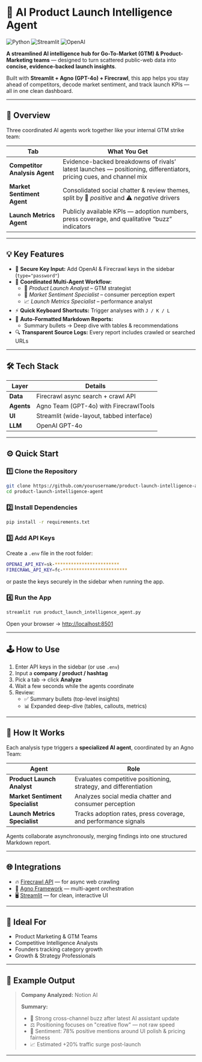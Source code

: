 # 🚀 AI Product Launch Intelligence Agent

![Python](https://img.shields.io/badge/Python-3.10%2B-blue)
![Streamlit](https://img.shields.io/badge/Streamlit-App-red)
![OpenAI](https://img.shields.io/badge/OpenAI-GPT--4o-green)

**A streamlined AI intelligence hub for Go-To-Market (GTM) & Product-Marketing teams** — designed to turn scattered public-web data into **concise, evidence-backed launch insights**.

Built with **Streamlit + Agno (GPT-4o) + Firecrawl**, this app helps you stay ahead of competitors, decode market sentiment, and track launch KPIs — all in one clean dashboard.

---

## 🧠 Overview

Three coordinated AI agents work together like your internal GTM strike team:

| Tab | What You Get |
|-----|---------------|
| **Competitor Analysis Agent** | Evidence-backed breakdowns of rivals’ latest launches — positioning, differentiators, pricing cues, and channel mix |
| **Market Sentiment Agent** | Consolidated social chatter & review themes, split by 🚀 *positive* and ⚠️ *negative* drivers |
| **Launch Metrics Agent** | Publicly available KPIs — adoption numbers, press coverage, and qualitative “buzz” indicators |

---

## 💡 Key Features

- 🔑 **Secure Key Input:** Add OpenAI & Firecrawl keys in the sidebar (`type="password"`)
- 🧩 **Coordinated Multi-Agent Workflow:**  
  - 🎯 *Product Launch Analyst* – GTM strategist  
  - 💬 *Market Sentiment Specialist* – consumer perception expert  
  - 📈 *Launch Metrics Specialist* – performance analyst  
- ⚡ **Quick Keyboard Shortcuts:** Trigger analyses with `J / K / L`  
- 📑 **Auto-Formatted Markdown Reports:**  
  - Summary bullets → Deep dive with tables & recommendations  
- 🔍 **Transparent Source Logs:** Every report includes crawled or searched URLs  

---

## 🛠️ Tech Stack

| Layer | Details |
|--------|----------|
| **Data** | Firecrawl async search + crawl API |
| **Agents** | Agno Team (GPT-4o) with FirecrawlTools |
| **UI** | Streamlit (wide-layout, tabbed interface) |
| **LLM** | OpenAI GPT-4o |

---

## ⚙️ Quick Start

### 1️⃣ Clone the Repository

```bash
git clone https://github.com/yourusername/product-launch-intelligence-agent.git
cd product-launch-intelligence-agent
```

### 2️⃣ Install Dependencies

```bash
pip install -r requirements.txt
```

### 3️⃣ Add API Keys

Create a `.env` file in the root folder:

```bash
OPENAI_API_KEY=sk-************************
FIRECRAWL_API_KEY=fc-************************
```

or paste the keys securely in the sidebar when running the app.

### 4️⃣ Run the App

```bash
streamlit run product_launch_intelligence_agent.py
```

Open your browser → [http://localhost:8501](http://localhost:8501)

---

## 🕹️ How to Use

1. Enter API keys in the sidebar (or use `.env`)  
2. Input a **company / product / hashtag**  
3. Pick a tab → click **Analyze**  
4. Wait a few seconds while the agents coordinate  
5. Review:
   - ✅ Summary bullets (top-level insights)  
   - 📊 Expanded deep-dive (tables, callouts, metrics)

---

## 🤖 How It Works

Each analysis type triggers a **specialized AI agent**, coordinated by an Agno Team:

| Agent | Role |
|--------|------|
| **Product Launch Analyst** | Evaluates competitive positioning, strategy, and differentiation |
| **Market Sentiment Specialist** | Analyzes social media chatter and consumer perception |
| **Launch Metrics Specialist** | Tracks adoption rates, press coverage, and performance signals |

Agents collaborate asynchronously, merging findings into one structured Markdown report.

---

## 🌐 Integrations

- 🔥 [Firecrawl API](https://firecrawl.dev) — for async web crawling  
- 🧠 [Agno Framework](https://github.com/agno-llm) — multi-agent orchestration  
- 🖥️ [Streamlit](https://streamlit.io) — for clean, interactive UI  

---

## 🧭 Ideal For

- Product Marketing & GTM Teams  
- Competitive Intelligence Analysts  
- Founders tracking category growth  
- Growth & Strategy Professionals  

---

## 🧰 Example Output

> **Company Analyzed:** Notion AI  
>
> **Summary:**  
> - 🚀 Strong cross-channel buzz after latest AI assistant update  
> - ⚖️ Positioning focuses on "creative flow" — not raw speed  
> - 💬 Sentiment: 78% positive mentions around UI polish & pricing fairness  
> - 📈 Estimated +20% traffic surge post-launch  

---

